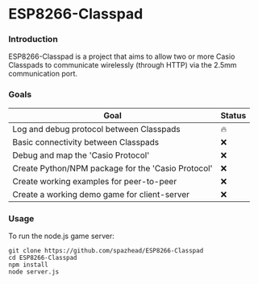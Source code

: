# ESP8266-Classpad

### Introduction

ESP8266-Classpad is a project that aims to allow two or more Casio Classpads to communicate wirelessly (through HTTP) via the 2.5mm communication port.

### Goals
| Goal | Status |
| ------ | ------ |
|Log and debug protocol between Classpads|🔥|
|Basic connectivity between Classpads|❌|
|Debug and map the 'Casio Protocol'|❌|
|Create Python/NPM package for the 'Casio Protocol'|❌|
|Create working examples for peer-to-peer|❌|
|Create a working demo game for client-server|❌|

### Usage

To run the node.js game server:
```
git clone https://github.com/spazhead/ESP8266-Classpad
cd ESP8266-Classpad
npm install
node server.js
```
